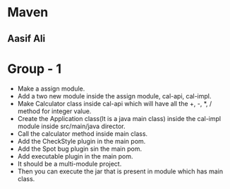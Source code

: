 # Maven
## Aasif Ali

# Group - 1

* Make a assign module.
* Add a two new module inside the assign module, cal-api, cal-impl.
* Make Calculator class inside cal-api which will have all the +, -, *, / method for integer value.
* Create the Application class(It is a java main class) inside the cal-impl module inside src/main/java director.
* Call the calculator method inside main class.
* Add the CheckStyle plugin in the main pom.
* Add the Spot bug plugin sin the main pom.
* Add executable plugin in the main pom.
* It should be a multi-module project.
* Then you can execute the jar that is present in module which has main class.
